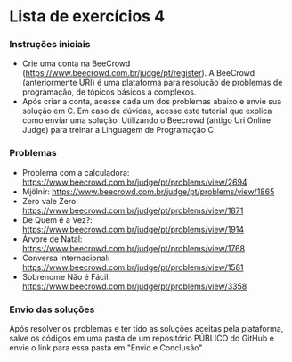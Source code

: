 # Lista de exercícios 4

### Instruções iniciais

- Crie uma conta na BeeCrowd (https://www.beecrowd.com.br/judge/pt/register). A BeeCrowd
  (anteriormente URI) é uma plataforma para resolução de problemas de programação, de tópicos
  básicos a complexos.
- Após criar a conta, acesse cada um dos problemas abaixo e envie sua solução em C. Em caso de
  dúvidas, acesse este tutorial que explica como enviar uma solução: Utilizando o Beecrowd (antigo Uri
  Online Judge) para treinar a Linguagem de Programação C

### Problemas

- Problema com a calculadora: https://www.beecrowd.com.br/judge/pt/problems/view/2694
- Mjölnir: https://www.beecrowd.com.br/judge/pt/problems/view/1865
- Zero vale Zero: https://www.beecrowd.com.br/judge/pt/problems/view/1871
- De Quem é a Vez?: https://www.beecrowd.com.br/judge/pt/problems/view/1914
- Árvore de Natal: https://www.beecrowd.com.br/judge/pt/problems/view/1768
- Conversa Internacional: https://www.beecrowd.com.br/judge/pt/problems/view/1581
- Sobrenome Não é Fácil: https://www.beecrowd.com.br/judge/pt/problems/view/3358

### Envio das soluções

Após resolver os problemas e ter tido as soluções aceitas pela plataforma, salve os códigos em uma pasta de
um repositório PÚBLICO do GitHub e envie o link para essa pasta em "Envio e Conclusão".
